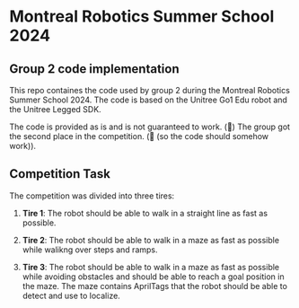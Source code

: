 # Montreal Robotics Summer School 2024
## Group 2 code implementation

This repo containes the code used by group 2 during the Montreal Robotics Summer School 2024. The code is based on the Unitree Go1 Edu robot and the Unitree Legged SDK.

The code is provided as is and is not guaranteed to work. (🥲)
The group got the second place in the competition. (🥳 (so the code should somehow work)).

## Competition Task

The competition was divided into three tires:

1. **Tire 1**: The robot should be able to walk in a straight line as fast as possible.

2. **Tire 2**: The robot should be able to walk in a maze as fast as possible while walikng over steps and ramps.

3. **Tire 3**: The robot should be able to walk in a maze as fast as possible while avoiding obstacles and should be able to reach a goal position in the maze. The maze contains AprilTags that the robot should be able to detect and use to localize.



